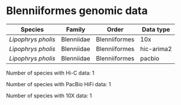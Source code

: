 # Blenniiformes genomic data

| Species | Family | Order | Data type |
| -- | --- | --- | --- |
| *Lipophrys pholis* | Blenniidae | Blenniiformes | 10x |
| *Lipophrys pholis* | Blenniidae | Blenniiformes | hic-arima2 |
| *Lipophrys pholis* | Blenniidae | Blenniiformes | pacbio |

Number of species with Hi-C data: 1

Number of species with PacBio HiFi data: 1

Number of species with 10X data: 1
